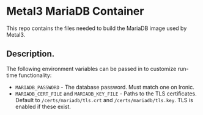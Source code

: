 Metal3 MariaDB Container
========================

This repo contains the files needed to build the MariaDB image used by Metal3.

Description.
-----------

The following environment variables can be passed in to customize run-time functionality:
- `MARIADB_PASSWORD` - The database password. Must match one on Ironic.
- `MARIADB_CERT_FILE` and `MARIADB_KEY_FILE` - Paths to the TLS certificates.  Default to `/certs/mariadb/tls.crt` and `/certs/mariadb/tls.key`. TLS is enabled if these exist.
